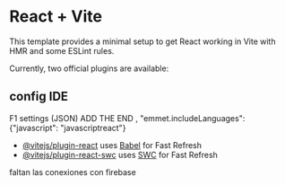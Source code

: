 # React + Vite

This template provides a minimal setup to get React working in Vite with HMR and some ESLint rules.

Currently, two official plugins are available:

## config IDE

F1 settings (JSON)
ADD THE END
,
"emmet.includeLanguages": {"javascript": "javascriptreact"}

- [@vitejs/plugin-react](https://github.com/vitejs/vite-plugin-react/blob/main/packages/plugin-react/README.md) uses [Babel](https://babeljs.io/) for Fast Refresh
- [@vitejs/plugin-react-swc](https://github.com/vitejs/vite-plugin-react-swc) uses [SWC](https://swc.rs/) for Fast Refresh

faltan las conexiones con firebase
